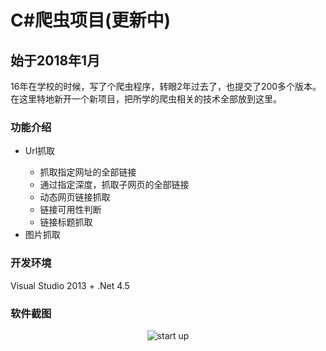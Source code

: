 # C\#爬虫项目(更新中)
## 始于2018年1月
16年在学校的时候，写了个爬虫程序，转眼2年过去了，也提交了200多个版本。在这里特地新开一个新项目，把所学的爬虫相关的技术全部放到这里。

### 功能介绍
<ul>
  <li>Url抓取</li>
  <ul>
    <li>抓取指定网址的全部链接</li>
    <li>通过指定深度，抓取子网页的全部链接</li>
    <li>动态网页链接抓取</li>
    <li>链接可用性判断</li>
    <li>链接标题抓取</li>
  </ul>
  <li>图片抓取</li>
</ul>

### 开发环境
Visual Studio 2013 + .Net 4.5<br/>

### 软件截图
<p align="center">
 <img align="center" alt="start up" src="https://github.com/zhaotianff/CSharpCrawler/blob/master/CSharpCrawler/ScreenShots/1.png" />
</p>
